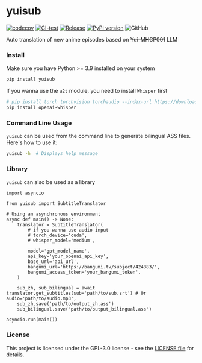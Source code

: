 # yuisub

[![codecov](https://codecov.io/gh/TensoRaws/yuisub/branch/main/graph/badge.svg?token=B2TNKYN4O4)](https://codecov.io/gh/TensoRaws/yuisub)
[![CI-test](https://github.com/TensoRaws/yuisub/actions/workflows/CI-test.yml/badge.svg)](https://github.com/TensoRaws/yuisub/actions/workflows/CI-test.yml)
[![Release](https://github.com/TensoRaws/yuisub/actions/workflows/Release.yml/badge.svg)](https://github.com/TensoRaws/yuisub/actions/workflows/Release.yml)
[![PyPI version](https://badge.fury.io/py/yuisub.svg)](https://badge.fury.io/py/yuisub)
![GitHub](https://img.shields.io/github/license/TensoRaws/yuisub)

Auto translation of new anime episodes based on ~~Yui-MHCP001~~ LLM

### Install

Make sure you have Python >= 3.9 installed on your system

```bash
pip install yuisub
```

If you wanna use the `a2t` module, you need to install `Whisper` first

```bash
# pip install torch torchvision torchaudio --index-url https://download.pytorch.org/whl/cu118
pip install openai-whisper
```

### Command Line Usage

`yuisub` can be used from the command line to generate bilingual ASS files. Here's how to use it:

```bash
yuisub -h  # Displays help message
```

### Library

`yuisub` can also be used as a library

```python3
import asyncio

from yuisub import SubtitleTranslator

# Using an asynchronous environment
async def main() -> None:
    translator = SubtitleTranslator(
        # if you wanna use audio input
        # torch_device='cuda',
        # whisper_model='medium',

        model='gpt_model_name',
        api_key='your_openai_api_key',
        base_url='api_url',
        bangumi_url='https://bangumi.tv/subject/424883/',
        bangumi_access_token='your_bangumi_token',
    )

    sub_zh, sub_bilingual = await translator.get_subtitles(sub='path/to/sub.srt') # Or audio='path/to/audio.mp3',
    sub_zh.save('path/to/output_zh.ass')
    sub_bilingual.save('path/to/output_bilingual.ass')

asyncio.run(main())
```

### License

This project is licensed under the GPL-3.0 license - see
the [LICENSE file](https://github.com/TohruskyDev/yuisub/blob/main/LICENSE) for details.
